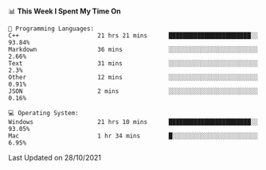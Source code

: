 
<!--START_SECTION:waka-->
📊 **This Week I Spent My Time On** 

```text
💬 Programming Languages: 
C++                      21 hrs 21 mins      ███████████████████████░░   93.84% 
Markdown                 36 mins             ░░░░░░░░░░░░░░░░░░░░░░░░░   2.66% 
Text                     31 mins             ░░░░░░░░░░░░░░░░░░░░░░░░░   2.3% 
Other                    12 mins             ░░░░░░░░░░░░░░░░░░░░░░░░░   0.91% 
JSON                     2 mins              ░░░░░░░░░░░░░░░░░░░░░░░░░   0.16%

💻 Operating System: 
Windows                  21 hrs 10 mins      ███████████████████████░░   93.05% 
Mac                      1 hr 34 mins        █░░░░░░░░░░░░░░░░░░░░░░░░   6.95%

```


 Last Updated on 28/10/2021
<!--END_SECTION:waka-->
